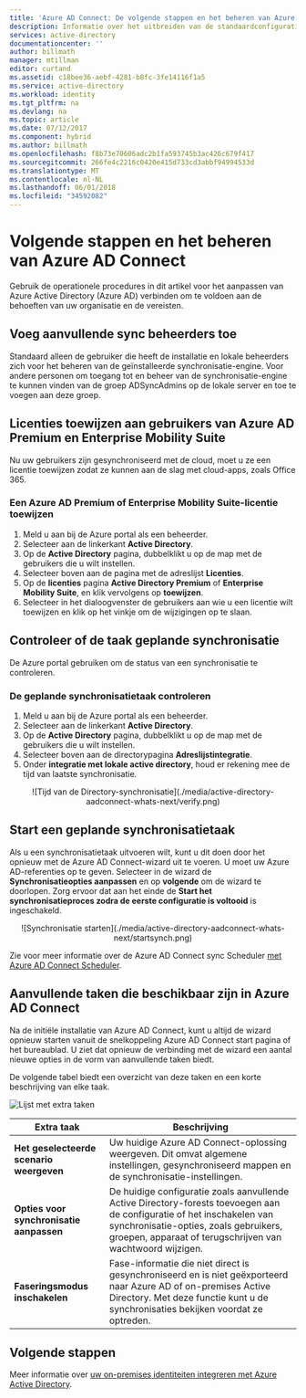 ```yaml
---
title: 'Azure AD Connect: De volgende stappen en het beheren van Azure AD Connect | Microsoft Docs'
description: Informatie over het uitbreiden van de standaardconfiguratie en operationele taken voor Azure AD Connect.
services: active-directory
documentationcenter: ''
author: billmath
manager: mtillman
editor: curtand
ms.assetid: c18bee36-aebf-4281-b8fc-3fe14116f1a5
ms.service: active-directory
ms.workload: identity
ms.tgt_pltfrm: na
ms.devlang: na
ms.topic: article
ms.date: 07/12/2017
ms.component: hybrid
ms.author: billmath
ms.openlocfilehash: f8b73e70606adc2b1fa593745b3ac426c679f417
ms.sourcegitcommit: 266fe4c2216c0420e415d733cd3abbf94994533d
ms.translationtype: MT
ms.contentlocale: nl-NL
ms.lasthandoff: 06/01/2018
ms.locfileid: "34592082"
---
```

# <a name="next-steps-and-how-to-manage-azure-ad-connect"></a>Volgende stappen en het beheren van Azure AD Connect
Gebruik de operationele procedures in dit artikel voor het aanpassen van Azure Active Directory (Azure AD) verbinden om te voldoen aan de behoeften van uw organisatie en de vereisten.  

## <a name="add-additional-sync-admins"></a>Voeg aanvullende sync beheerders toe
Standaard alleen de gebruiker die heeft de installatie en lokale beheerders zich voor het beheren van de geïnstalleerde synchronisatie-engine. Voor andere personen om toegang tot en beheer van de synchronisatie-engine te kunnen vinden van de groep ADSyncAdmins op de lokale server en toe te voegen aan deze groep.

## <a name="assign-licenses-to-azure-ad-premium-and-enterprise-mobility-suite-users"></a>Licenties toewijzen aan gebruikers van Azure AD Premium en Enterprise Mobility Suite
Nu uw gebruikers zijn gesynchroniseerd met de cloud, moet u ze een licentie toewijzen zodat ze kunnen aan de slag met cloud-apps, zoals Office 365.

### <a name="to-assign-an-azure-ad-premium-or-enterprise-mobility-suite-license"></a>Een Azure AD Premium of Enterprise Mobility Suite-licentie toewijzen

1. Meld u aan bij de Azure portal als een beheerder.
2. Selecteer aan de linkerkant **Active Directory**.
3. Op de **Active Directory** pagina, dubbelklikt u op de map met de gebruikers die u wilt instellen.
4. Selecteer boven aan de pagina met de adreslijst **Licenties**.
5. Op de **licenties** pagina **Active Directory Premium** of **Enterprise Mobility Suite**, en klik vervolgens op **toewijzen**.
6. Selecteer in het dialoogvenster de gebruikers aan wie u een licentie wilt toewijzen en klik op het vinkje om de wijzigingen op te slaan.

## <a name="verify-the-scheduled-synchronization-task"></a>Controleer of de taak geplande synchronisatie
De Azure portal gebruiken om de status van een synchronisatie te controleren.

### <a name="to-verify-the-scheduled-synchronization-task"></a>De geplande synchronisatietaak controleren
1. Meld u aan bij de Azure portal als een beheerder.
2. Selecteer aan de linkerkant **Active Directory**.
3. Op de **Active Directory** pagina, dubbelklikt u op de map met de gebruikers die u wilt instellen.
4. Selecteer boven aan de directorypagina **Adreslijstintegratie**.
5. Onder **integratie met lokale active directory**, houd er rekening mee de tijd van laatste synchronisatie.

<center>![Tijd van de Directory-synchronisatie](./media/active-directory-aadconnect-whats-next/verify.png)</center>

## <a name="start-a-scheduled-synchronization-task"></a>Start een geplande synchronisatietaak
Als u een synchronisatietaak uitvoeren wilt, kunt u dit doen door het opnieuw met de Azure AD Connect-wizard uit te voeren.  U moet uw Azure AD-referenties op te geven.  Selecteer in de wizard de **Synchronisatieopties aanpassen** en op **volgende** om de wizard te doorlopen. Zorg ervoor dat aan het einde de **Start het synchronisatieproces zodra de eerste configuratie is voltooid** is ingeschakeld.

<center>![Synchronisatie starten](./media/active-directory-aadconnect-whats-next/startsynch.png)</center>

Zie voor meer informatie over de Azure AD Connect sync Scheduler [met Azure AD Connect Scheduler](active-directory-aadconnectsync-feature-scheduler.md).

## <a name="additional-tasks-available-in-azure-ad-connect"></a>Aanvullende taken die beschikbaar zijn in Azure AD Connect
Na de initiële installatie van Azure AD Connect, kunt u altijd de wizard opnieuw starten vanuit de snelkoppeling Azure AD Connect start pagina of het bureaublad.  U ziet dat opnieuw de verbinding met de wizard een aantal nieuwe opties in de vorm van aanvullende taken biedt.  

De volgende tabel biedt een overzicht van deze taken en een korte beschrijving van elke taak.

![Lijst met extra taken](./media/active-directory-aadconnect-whats-next/addtasks.png)

| Extra taak | Beschrijving |
| --- | --- |
| **Het geselecteerde scenario weergeven** |Uw huidige Azure AD Connect-oplossing weergeven.  Dit omvat algemene instellingen, gesynchroniseerd mappen en de synchronisatie-instellingen. |
| **Opties voor synchronisatie aanpassen** |De huidige configuratie zoals aanvullende Active Directory-forests toevoegen aan de configuratie of het inschakelen van synchronisatie-opties, zoals gebruikers, groepen, apparaat of terugschrijven van wachtwoord wijzigen. |
| **Faseringsmodus inschakelen** |Fase-informatie die niet direct is gesynchroniseerd en is niet geëxporteerd naar Azure AD of on-premises Active Directory.  Met deze functie kunt u de synchronisaties bekijken voordat ze optreden. |

## <a name="next-steps"></a>Volgende stappen
Meer informatie over [uw on-premises identiteiten integreren met Azure Active Directory](active-directory-aadconnect.md).
